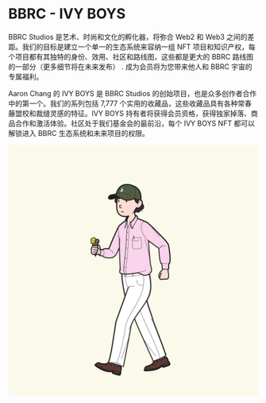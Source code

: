 # BBRC - IVY BOYS

BBRC Studios 是艺术、时尚和文化的孵化器，将弥合 Web2 和 Web3 之间的差距。我们的目标是建立一个单一的生态系统来容纳一组 NFT 项目和知识产权，每个项目都有其独特的身份、效用、社区和路线图，这些都是更大的 BBRC 路线图的一部分（更多细节将在未来发布） . 成为会员将为您带来他人和 BBRC 宇宙的专属福利。

Aaron Chang 的 IVY BOYS 是 BBRC Studios 的创始项目，也是众多创作者合作中的第一个。我们的系列包括 7,777 个实用的收藏品，这些收藏品具有各种常春藤盟校和裁缝灵感的特征。IVY BOYS 持有者将获得会员资格，获得独家掉落、商品合作和激活体验。社区处于我们基金会的最前沿，每个 IVY BOYS NFT 都可以解锁进入 BBRC 生态系统和未来项目的权限。

![nft](9ed72055f16f4ce755e24ce5711d5f22.png)
